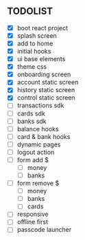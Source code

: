 ## TODOLIST

- [x] boot react project
- [x] splash screen
- [x] add to home
- [x] initial hooks
- [x] ui base elements
- [x] theme css
- [x] onboarding screen
- [x] account static screen
- [x] history static screen
- [x] control static screen
- [ ] transactions sdk
- [ ] cards sdk
- [ ] banks sdk
- [ ] balance hooks
- [ ] card & bank hooks
- [ ] dynamic pages
- [ ] logout action
- [ ] form add \$
  - [ ] money
  - [ ] banks
- [ ] form remove \$
  - [ ] money
  - [ ] banks
  - [ ] cards
- [ ] responsive
- [ ] offline first
- [ ] passcode launcher
